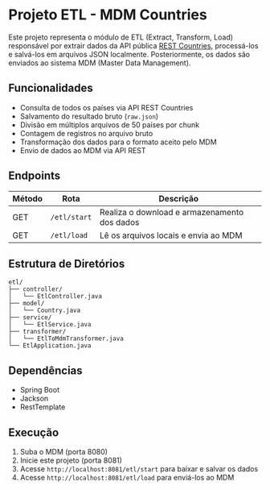 # Projeto ETL - MDM Countries

Este projeto representa o módulo de ETL (Extract, Transform, Load) responsável por extrair dados da API pública [REST Countries](https://restcountries.com/v3.1/all), processá-los e salvá-los em arquivos JSON localmente. Posteriormente, os dados são enviados ao sistema MDM (Master Data Management).

## Funcionalidades

- Consulta de todos os países via API REST Countries
- Salvamento do resultado bruto (`raw.json`)
- Divisão em múltiplos arquivos de 50 países por chunk
- Contagem de registros no arquivo bruto
- Transformação dos dados para o formato aceito pelo MDM
- Envio de dados ao MDM via API REST

## Endpoints

| Método | Rota             | Descrição                                |
|--------|------------------|------------------------------------------|
| GET    | `/etl/start`     | Realiza o download e armazenamento dos dados |
| GET    | `/etl/load`      | Lê os arquivos locais e envia ao MDM     |

## Estrutura de Diretórios

```
etl/
├── controller/
│   └── EtlController.java
├── model/
│   └── Country.java
├── service/
│   └── EtlService.java
├── transformer/
│   └── EtlToMdmTransformer.java
└── EtlApplication.java
```

## Dependências

- Spring Boot
- Jackson
- RestTemplate

## Execução

1. Suba o MDM (porta 8080)
2. Inicie este projeto (porta 8081)
3. Acesse `http://localhost:8081/etl/start` para baixar e salvar os dados
4. Acesse `http://localhost:8081/etl/load` para enviá-los ao MDM


